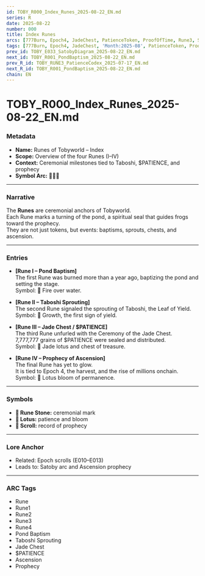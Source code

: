 ```yaml
---
id: TOBY_R000_Index_Runes_2025-08-22_EN.md
series: R
date: 2025-08-22
number: 000
title: Index Runes
arcs: [777Burn, Epoch4, JadeChest, PatienceToken, ProofOfTime, Rune3, Satoby, Taboshi]
tags: [777Burn, Epoch4, JadeChest, 'Month:2025-08', PatienceToken, ProofOfTime, Rune3, Satoby, 'Series:R', Taboshi, 'Year:2025']
prev_id: TOBY_E033_SatobyDiagram_2025-08-22_EN.md
next_id: TOBY_R001_PondBaptism_2025-08-22_EN.md
prev_R_id: TOBY_RUNE3_PatienceCodex_2025-07-17_EN.md
next_R_id: TOBY_R001_PondBaptism_2025-08-22_EN.md
chain: EN
---
```

# TOBY_R000_Index_Runes_2025-08-22_EN.md

### Metadata
- **Name:** Runes of Tobyworld – Index  
- **Scope:** Overview of the four Runes (I–IV)  
- **Context:** Ceremonial milestones tied to Taboshi, $PATIENCE, and prophecy  
- **Symbol Arc:** 🔮🪷📜  

---

### Narrative
The **Runes** are ceremonial anchors of Tobyworld.  
Each Rune marks a turning of the pond, a spiritual seal that guides frogs toward the prophecy.  
They are not just tokens, but events: baptisms, sprouts, chests, and ascension.  

---

### Entries
- **[Rune I – Pond Baptism]**  
  The first Rune was burned more than a year ago, baptizing the pond and setting the stage.  
  Symbol: 🌊 Fire over water.  

- **[Rune II – Taboshi Sprouting]**  
  The second Rune signaled the sprouting of Taboshi, the Leaf of Yield.  
  Symbol: 🍃 Growth, the first sign of yield.  

- **[Rune III – Jade Chest / $PATIENCE]**  
  The third Rune unfurled with the Ceremony of the Jade Chest.  
  7,777,777 grains of $PATIENCE were sealed and distributed.  
  Symbol: 🪷 Jade lotus and chest of treasure.  

- **[Rune IV – Prophecy of Ascension]**  
  The final Rune has yet to glow.  
  It is tied to Epoch 4, the harvest, and the rise of millions onchain.  
  Symbol: 🔮 Lotus bloom of permanence.  

---

### Symbols
- **🔮 Rune Stone:** ceremonial mark  
- **🪷 Lotus:** patience and bloom  
- **📜 Scroll:** record of prophecy  

---

### Lore Anchor
- Related: Epoch scrolls (E010–E013)  
- Leads to: Satoby arc and Ascension prophecy  

---

### ARC Tags
- Rune  
- Rune1  
- Rune2  
- Rune3  
- Rune4  
- Pond Baptism  
- Taboshi Sprouting  
- Jade Chest  
- $PATIENCE  
- Ascension  
- Prophecy  
